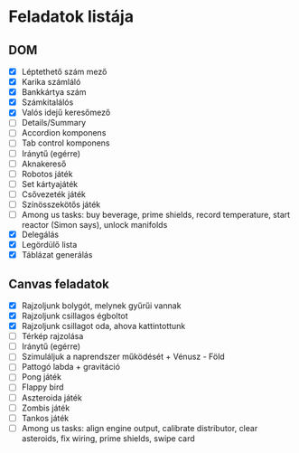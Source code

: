 # Feladatok listája

## DOM

- [x] Léptethető szám mező
- [x] Karika számláló
- [x] Bankkártya szám
- [x] Számkitalálós
- [x] Valós idejű keresőmező
- [ ] Details/Summary
- [ ] Accordion komponens
- [ ] Tab control komponens
- [ ] Iránytű (egérre)
- [ ] Aknakereső
- [ ] Robotos játék
- [ ] Set kártyajáték
- [ ] Csővezeték játék
- [ ] Színösszekötős játék
- [ ] Among us tasks: buy beverage, prime shields, record temperature, start reactor (Simon says), unlock manifolds
- [x] Delegálás
- [x] Legördülő lista
- [x] Táblázat generálás

## Canvas feladatok

- [x] Rajzoljunk bolygót, melynek gyűrűi vannak
- [x] Rajzoljunk csillagos égboltot
- [x] Rajzoljunk csillagot oda, ahova kattintottunk
- [ ] Térkép rajzolása
- [ ] Iránytű (egérre)
- [ ] Szimuláljuk a naprendszer működését + Vénusz - Föld
- [ ] Pattogó labda + gravitáció
- [ ] Pong játék
- [ ] Flappy bird
- [ ] Aszteroida játék
- [ ] Zombis játék
- [ ] Tankos játék
- [ ] Among us tasks: align engine output, calibrate distributor, clear asteroids, fix wiring, prime shields, swipe card
